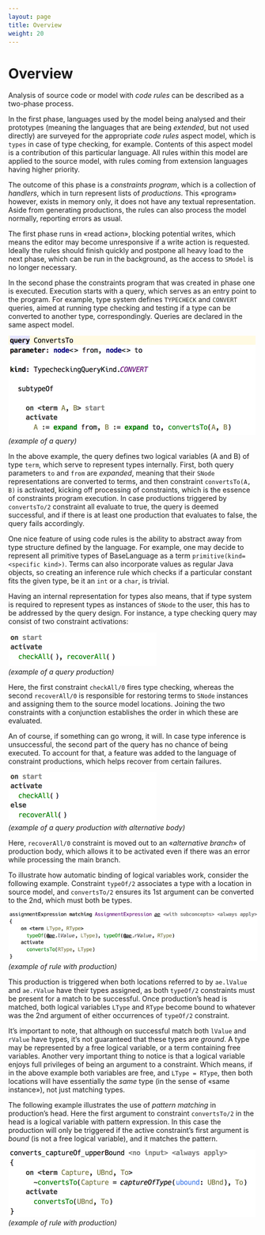 ```yaml
---
layout: page
title: Overview
weight: 20
---
```


# Overview

Analysis of source code or model with *code rules* can be described as a two-phase process.

In the first phase, languages used by the model being analysed and their prototypes (meaning the languages that are being *extended*, but not used directly) are surveyed for the appropriate *code rules* aspect model, which is `types` in case of type checking, for example. Contents of this aspect model is a contribution of this particular language. All rules within this model are applied to the source model, with rules coming from extension languages having higher priority.

The outcome of this phase is a *constraints program*, which is a collection of *handlers*, which in turn represent lists of *productions*. This «program» however, exists in memory only, it does not have any textual representation. Aside from generating productions, the rules can also process the model normally, reporting errors as usual.

The first phase runs in «read action», blocking potential writes, which means the editor may become unresponsive if a write action is requested. Ideally the rules should finish quickly and postpone all heavy load to the next phase, which can be run in the background, as the access to `SModel` is no longer necessary.

In the second phase the constraints program that was created in phase one is executed. Execution starts with a query, which serves as an entry point to the program. For example, type system defines `TYPECHECK` and `CONVERT` queries, aimed at running type checking and testing if a type can be converted to another type, correspondingly. Queries are declared in the same aspect model.

![](img/overview-convertsto-500.png)  
_(example of a query)_

In the above example, the query defines two logical variables (A and B) of type `term`, which serve to represent types internally. First, both query parameters `to` and `from` are *expanded*, meaning that their `SNode` representations are converted to terms, and then constraint `convertsTo(A, B)` is activated, kicking off processing of constraints, which is the essence of constraints program execution. In case productions triggered by `convertsTo/2` constraint all evaluate to true, the query is deemed successful, and if there is at least one production that evaluates to false, the query fails accordingly.

One nice feature of using code rules is the ability to abstract away from type structure defined by the language. For example, one may decide to represent all primitive types of BaseLanguage as a term `primitive(kind=<specific kind>)`. Terms can also incorporate values as regular Java objects, so creating an inference rule which checks if a particular constant fits the given type, be it an `int` or a `char`, is trivial.  

Having an internal representation for types also means, that if type system is required to represent types as instances of `SNode` to the user, this has to be addressed by the query design. For instance, a type checking query may consist of two constraint activations:

![](img/overview-check-300.png)  
_(example of a query production)_

Here, the first constraint `checkAll/0` fires type checking, whereas the second `recoverAll/0` is responsible for restoring terms to `SNode` instances and assigning them to the source model locations. Joining the two constraints with a conjunction establishes the order in which these are evaluated.

An of course, if something can go wrong, it will. In case type inference is unsuccessful, the second part of the query has no chance of being executed. To account for that, a feature was added to the language of constraint productions, which helps recover from certain failures.

![](img/overview-check2-300.png)  
_(example of a query production with alternative body)_

Here, `recoverAll/0` constraint is moved out to an «*alternative branch*» of production body, which allows it to be activated even if there was an error while processing the main branch.

To illustrate how automatic binding of logical variables work, consider the following example. Constraint `typeOf/2` associates a type with a location in source model, and `convertsTo/2` ensures its 1st argument can be converted to the 2nd, which must both be types.

![](img/overview-assignment-700.png)  
_(example of rule with production)_

This production is triggered when both locations referred to by `ae.lValue` and `ae.rValue` have their types assigned, as both `typeOf/2` constraints must be present for a match to be successful. Once production’s head is matched, both logical variables `LType` and `RType` become bound to whatever was the 2nd argument of either occurrences of `typeOf/2` constraint.

It’s important to note, that although on successful match both `lValue` and `rValue` have types, it’s not guaranteed that these types are *ground*. A type may be represented by a free logical variable, or a term containing free variables. Another very important thing to notice is that a logical variable enjoys full privileges of being an argument to a constraint. Which means, if in the above example both variables are free, and `LType = RType`, then both locations will have essentially the *same* type (in the sense of «same instance»), not just matching types.

The following example illustrates the use of *pattern matching* in production’s head. Here the first argument to constraint `convertsTo/2` in the head is a logical variable with pattern expression. In this case the production will only be triggered if the active constraint’s first argument is *bound* (is not a free logical variable), and it matches the pattern.

![](img/overview-converts-500.png)  
_(example of rule with production)_
